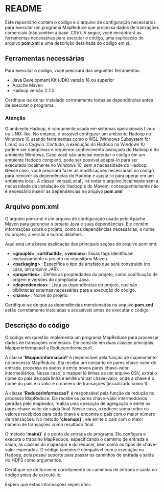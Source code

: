 # README

Este repositório contém o código e o arquivo de configuração necessários para executar um programa MapReduce que processa dados de transações comerciais (não contém a base .CSV). A seguir, você encontrará as ferramentas necessárias para executar o código, uma explicação do arquivo **pom.xml** e uma descrição detalhada do código em si.

## Ferramentas necessárias

Para executar o código, você precisará das seguintes ferramentas:

* Java Development Kit (JDK) versão 18 ou superior
* Apache Maven
* Hadoop versão 2.7.3
  
Certifique-se de ter instalado corretamente todas as dependências antes de executar o programa.

### Atenção
O ambiente Hadoop, é comumente usado em sistemas operacionais Linux ou UNIX-like. No entanto, é possível configurar um ambiente Hadoop no Windows 10 usando ferramentas como o WSL (Windows Subsystem for Linux) ou o Cygwin. Contudo, a execução do Hadoop no Windows 10 podem ser complexas e requerem conhecimento avançado do Hadoop e do ambiente Windows.
Caso você não precise executar o código em um ambiente Hadoop completo, pode ser possível adaptá-lo para ser executado localmente no Windows 10, sem a necessidade do Hadoop. Nesse caso, você precisará fazer as modificações necessárias no código para remover as dependências do Hadoop e ajustá-lo para operar em um ambiente local.
A classe 'versaoLocal', irá rodar o arquivo localmente sem a necessidade da instalação do Hadoop e do Mavem, consequentemente não é necessário inserir as dependências no arquivo **pom.xml**

## Arquivo pom.xml
O arquivo pom.xml é um arquivo de configuração usado pelo Apache Maven para gerenciar o projeto Java e suas dependências. Ele contém informações sobre o projeto, como as dependências necessárias, o nome do projeto, a versão e outros detalhes.

Aqui está uma breve explicação das principais seções do arquivo pom.xml:

* **\<groupId>**, **\<artifactId>**, **\<version>**: Essas tags identificam exclusivamente o projeto no repositório Maven.
* **\<packaging>** : Especifica o tipo de artefato que será construído (no caso, um arquivo JAR).
* **\<properties>** : Define as propriedades do projeto, como codificação de origem e versões do compilador Java.
* **\<dependencies>** : Lista as dependências do projeto, que são bibliotecas externas necessárias para a execução do código.
* **\<name>** : Nome do projeto.

Certifique-se de que as dependências mencionadas no arquivo **pom.xml** estão corretamente instaladas e acessíveis antes de executar o código.

## Descrição do código

O código em questão implementa um programa MapReduce para processar dados de transações comerciais. Ele consiste em duas classes principais: Mapperinformacao1 e Reducerinformacao1.

A classe **'Mapperinformacao1'** é responsável pela função de mapeamento no processo MapReduce. Ela recebe um conjunto de pares chave-valor de entrada, processa os dados e emite novos pares chave-valor intermediários. Nesse caso, o mapper lê linhas de um arquivo CSV, extrai o nome do país de cada linha e emite um par chave-valor, onde a chave é o nome do país e o valor é o número de transações (inicializado como 1).

A classe **'Reducerinformacao1'** é responsável pela função de redução no processo MapReduce. Ela recebe os pares chave-valor intermediários gerados pelo mapeador, realiza uma operação de agregação e emite os pares chave-valor de saída final. Nesse caso, o reducer soma todos os valores recebidos para cada chave e encontra o país com o maior número de transações. No método **'cleanup()'**, ele emite o país com o maior número de transações como resultado final.

O método **'main()'** é o ponto de entrada do programa. Ele configura e executa o trabalho MapReduce, especificando o caminho de entrada e saída, as classes do mapeador e do reducer, bem como os tipos de chave-valor esperados.
O código também é compatível com a execução no Hadoop, pois possui suporte para passar os caminhos de entrada e saída do HDFS como argumentos.

Certifique-se de fornecer corretamente os caminhos de entrada e saída no código antes de executá-lo.

Espero que estas informações sejam úteis.
